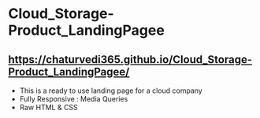 # Cloud_Storage-Product_LandingPagee

## https://chaturvedi365.github.io/Cloud_Storage-Product_LandingPagee/

- This is a ready to use landing page for a cloud company
- Fully Responsive : Media Queries
- Raw HTML & CSS 
